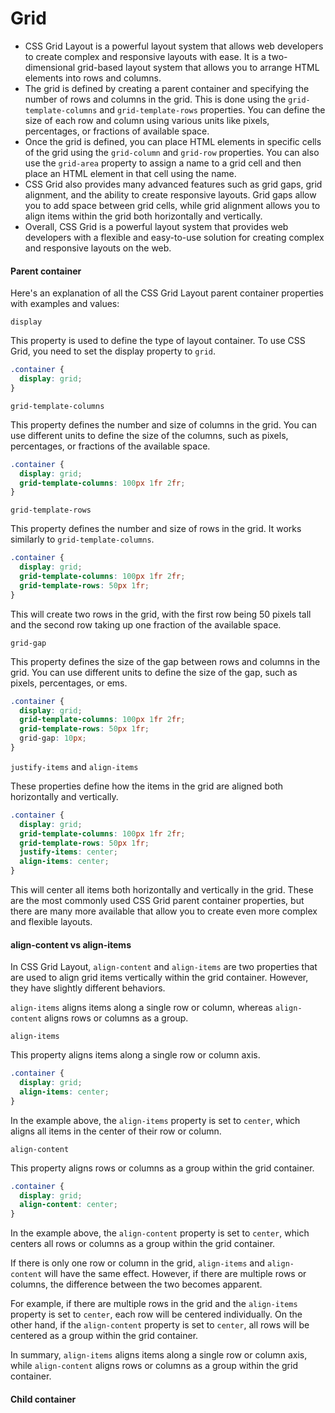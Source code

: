 # Grid

* CSS Grid Layout is a powerful layout system that allows web developers
  to create complex and responsive layouts with ease. It is a
  two-dimensional grid-based layout system that allows you to arrange HTML
  elements into rows and columns.
* The grid is defined by creating a parent container and specifying the
  number of rows and columns in the grid. This is done using the `grid-template-columns` and `grid-template-rows`
  properties. You can define the size of each row and column using
  various units like pixels, percentages, or fractions of available space.
* Once the grid is defined, you can place HTML elements in specific cells of the grid using the `grid-column` and `grid-row` properties. You can also use the `grid-area` property to assign a name to a grid cell and then place an HTML element in that cell using the name.
* CSS Grid also provides many advanced features such as grid gaps, grid
  alignment, and the ability to create responsive layouts. Grid gaps allow
  you to add space between grid cells, while grid alignment allows you to
  align items within the grid both horizontally and vertically.
* Overall, CSS Grid is a powerful layout system that provides web
  developers with a flexible and easy-to-use solution for creating complex
  and responsive layouts on the web.

#### Parent container

Here's an explanation of all the CSS Grid Layout parent container properties with examples and values:

`display`

This property is used to define the type of layout container. To use CSS Grid, you need to set the display property to `grid`.

```css
.container {
  display: grid;
}
```

`grid-template-columns`

This property defines the number and size of columns in the grid. You can use different units to define the size of the columns, such as pixels, percentages, or fractions of the available space.

```css
.container {
  display: grid;
  grid-template-columns: 100px 1fr 2fr;
}
```

`grid-template-rows`

This property defines the number and size of rows in the grid. It works similarly to `grid-template-columns`.

```css
.container {
  display: grid;
  grid-template-columns: 100px 1fr 2fr;
  grid-template-rows: 50px 1fr;
}
```

This will create two rows in the grid, with the first row being 50 pixels tall and the second row taking up one fraction of the available space.

`grid-gap`

This property defines the size of the gap between rows and columns in
the grid. You can use different units to define the size of the gap,
such as pixels, percentages, or ems.

```css
.container {
  display: grid;
  grid-template-columns: 100px 1fr 2fr;
  grid-template-rows: 50px 1fr;
  grid-gap: 10px;
}
```

`justify-items` and `align-items`

These properties define how the items in the grid are aligned both horizontally and vertically.

```css
.container {
  display: grid;
  grid-template-columns: 100px 1fr 2fr;
  grid-template-rows: 50px 1fr;
  justify-items: center;
  align-items: center;
}
```

This will center all items both horizontally and vertically in the grid. These are the most commonly used CSS Grid parent container properties, but there are many more available that allow you to create even more complex and flexible layouts.

#### align-content vs align-items

In CSS Grid Layout, `align-content` and `align-items`  are two properties that are used to align grid items  vertically within the grid container. However, they have slightly different behaviors.

`align-items` aligns items along a single row or column, whereas `align-content` aligns rows or columns as a group.

`align-items`

This property aligns items along a single row or column axis.

```css
.container {
  display: grid;
  align-items: center;
}
```

In the example above, the `align-items` property is set to `center`, which aligns all items in the center of their row or column.

`align-content`

This property aligns rows or columns as a group within the grid container.

```css
.container {
  display: grid;
  align-content: center;
}
```


In the example above, the `align-content` property is set to `center`, which centers all rows or columns as a group within the grid container.

If there is only one row or column in the grid, `align-items` and `align-content` will have the same effect. However, if there are multiple rows or columns, the difference between the two becomes apparent.

For example, if there are multiple rows in the grid and the `align-items` property is set to `center`, each row will be centered individually. On the other hand, if the `align-content` property is set to `center`, all rows will be centered as a group within the grid container.

In summary, `align-items` aligns items along a single row or column axis, while `align-content` aligns rows or columns as a group within the grid container.


#### **Child container**
